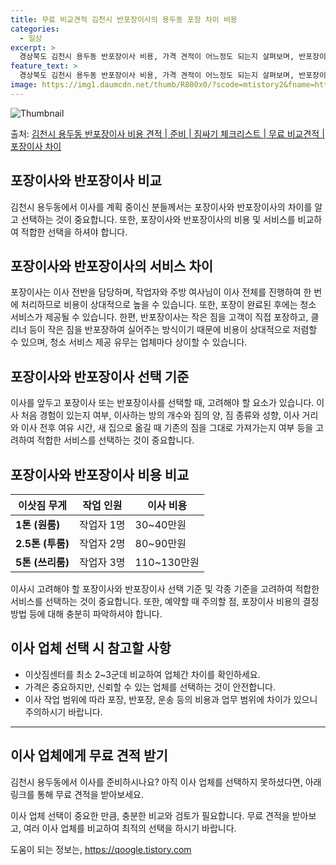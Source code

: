 ```yaml
---
title: 무료 비교견적 김천시 반포장이사의 용두동 포장 차이 비용
categories:
  - 일상
excerpt: >
  경상북도 김천시 용두동 반포장이사 비용, 가격 견적이 어느정도 되는지 살펴보며, 반포장이사를 준비함에 있어 짐싸기 준비 체크리스트가 무엇인지 보겠습니다. 마지막으로 포장이사와 차이점을 통해 무료 비교견적으로 어떤 것이 더 합리적인 선택인지 공유 드립니다.김천시 용두동 포장이사 견적 샘플 보기 👈 클릭김천시 용두동 포장이사 가격 살펴보기 👈 클릭김천시 용두동 반포장이사 평균 이사 비용평수김천시 용두동 평균 이사 비용원룸 이사9평 이하 (1톤)30만원~투룸/쓰리룸 이사16평 ~ 20평 (2.5톤)80만원~쓰리룸 이사21평 (5톤) ~110만원~우리집 무료 이사견적 받기 👈 클릭포장 vs 반포장: 이사 방법의 큰 차이포장이사는 이사 전반을 담당하고, 반포장이사는 큰 짐을 업체가, 작은 짐은 고객이 정리하..
feature_text: >
  경상북도 김천시 용두동 반포장이사 비용, 가격 견적이 어느정도 되는지 살펴보며, 반포장이사를 준비함에 있어 짐싸기 준비 체크리스트가 무엇인지 보겠습니다. 마지막으로 포장이사와 차이점을 통해 무료 비교견적으로 어떤 것이 더 합리적인 선택인지 공유 드립니다.김천시 용두동 포장이사 견적 샘플 보기 👈 클릭김천시 용두동 포장이사 가격 살펴보기 👈 클릭김천시 용두동 반포장이사 평균 이사 비용평수김천시 용두동 평균 이사 비용원룸 이사9평 이하 (1톤)30만원~투룸/쓰리룸 이사16평 ~ 20평 (2.5톤)80만원~쓰리룸 이사21평 (5톤) ~110만원~우리집 무료 이사견적 받기 👈 클릭포장 vs 반포장: 이사 방법의 큰 차이포장이사는 이사 전반을 담당하고, 반포장이사는 큰 짐을 업체가, 작은 짐은 고객이 정리하..
image: https://img1.daumcdn.net/thumb/R800x0/?scode=mtistory2&fname=https%3A%2F%2Fblog.kakaocdn.net%2Fdn%2Fct7gwB%2FbtsHcbThxc3%2FSbtK4E8UrCcms7fxkABn01%2Fimg.webp
---
```


![Thumbnail](https://img1.daumcdn.net/thumb/R800x0/?scode=mtistory2&fname=https%3A%2F%2Fblog.kakaocdn.net%2Fdn%2Fct7gwB%2FbtsHcbThxc3%2FSbtK4E8UrCcms7fxkABn01%2Fimg.webp)

<p>출처: <a href="https://qoogle.tistory.com/9439" rel="dofollow">김천시 용두동 반포장이사 비용 견적 | 준비 | 짐싸기 체크리스트 | 무료 비교견적 | 포장이사 차이</a> </p>

## 포장이사와 반포장이사 비교

김천시 용두동에서 이사를 계획 중이신 분들께서는 포장이사와 반포장이사의 차이를 알고 선택하는 것이 중요합니다. 또한, 포장이사와 반포장이사의
비용 및 서비스를 비교하여 적합한 선택을 하셔야 합니다.

## 포장이사와 반포장이사의 서비스 차이

포장이사는 이사 전반을 담당하며, 작업자와 주방 여사님이 이사 전체를 진행하여 한 번에 처리하므로 비용이 상대적으로 높을 수 있습니다.
또한, 포장이 완료된 후에는 청소 서비스가 제공될 수 있습니다. 한편, 반포장이사는 작은 짐을 고객이 직접 포장하고, 클리너 등이 작은 짐을
반포장하여 실어주는 방식이기 때문에 비용이 상대적으로 저렴할 수 있으며, 청소 서비스 제공 유무는 업체마다 상이할 수 있습니다.

## 포장이사와 반포장이사 선택 기준

이사를 앞두고 포장이사 또는 반포장이사를 선택할 때, 고려해야 할 요소가 있습니다. 이사 처음 경험이 있는지 여부, 이사하는 방의 개수와
짐의 양, 짐 종류와 성향, 이사 거리와 이사 전후 여유 시간, 새 집으로 옮길 때 기존의 짐을 그대로 가져가는지 여부 등을 고려하여 적합한
서비스를 선택하는 것이 중요합니다.

## 포장이사와 반포장이사 비용 비교

**이삿짐 무게** | **작업 인원** | **이사 비용**  
---|---|---  
**1톤 (원룸)** | 작업자 1명 | 30~40만원  
**2.5톤 (투룸)** | 작업자 2명 | 80~90만원  
**5톤 (쓰리룸)** | 작업자 3명 | 110~130만원  
  
이사시 고려해야 할 포장이사와 반포장이사 선택 기준 및 각종 기준을 고려하여 적합한 서비스를 선택하는 것이 중요합니다. 또한, 예약할 때
주의할 점, 포장이사 비용의 결정 방법 등에 대해 충분히 파악하셔야 합니다.

## 이사 업체 선택 시 참고할 사항

  * 이삿짐센터를 최소 2~3군데 비교하여 업체간 차이를 확인하세요.
  * 가격은 중요하지만, 신뢰할 수 있는 업체를 선택하는 것이 안전합니다.
  * 이사 작업 범위에 따라 포장, 반포장, 운송 등의 비용과 업무 범위에 차이가 있으니 주의하시기 바랍니다.



* * *



## 이사 업체에게 무료 견적 받기

김천시 용두동에서 이사를 준비하시나요? 아직 이사 업체를 선택하지 못하셨다면, 아래 링크를 통해 무료 견적을 받아보세요.



이사 업체 선택이 중요한 만큼, 충분한 비교와 검토가 필요합니다. 무료 견적을 받아보고, 여러 이사 업체를 비교하여 최적의 선택을 하시기
바랍니다.

 

도움이 되는 정보는, <a href="https://qoogle.tistory.com" rel="dofollow">https://qoogle.tistory.com</a>


